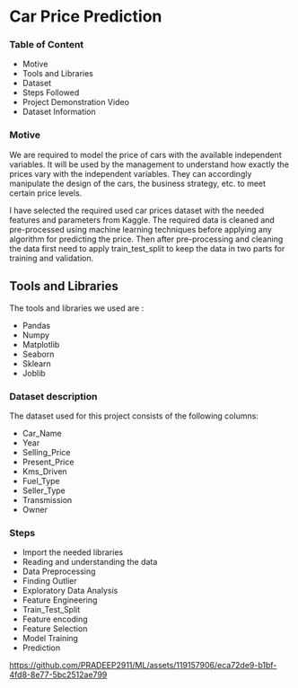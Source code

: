 # Car Price Prediction

### Table of Content
   - Motive
   - Tools and Libraries
   - Dataset
   - Steps Followed
   - Project Demonstration Video
   - Dataset Information

### Motive
   We are required to model the price of cars with the available independent variables. It will be used by the management to understand how exactly the prices vary with the independent variables. They can accordingly manipulate the design of the cars, the business strategy, etc. to meet certain price levels.
  
   I have selected the required used car prices dataset with the needed features and parameters from Kaggle. The required data is cleaned and pre-processed using machine learning techniques before applying any algorithm for predicting the price. Then after pre-processing and cleaning the data first need to apply train_test_split to keep the data in two parts for training and validation.


## Tools and Libraries
   The tools and libraries we used are :
   
   - Pandas
   - Numpy
   - Matplotlib
   - Seaborn
   - Sklearn
   - Joblib


### Dataset description
   The dataset used for this project consists of the following columns:
    
   - Car_Name
   - Year
   - Selling_Price
   - Present_Price
   - Kms_Driven
   - Fuel_Type
   - Seller_Type
   - Transmission
   - Owner

### Steps

   - Import the needed libraries
   - Reading and understanding the data
   - Data Preprocessing
   - Finding Outlier
   - Exploratory Data Analysis 
   - Feature Engineering
   - Train_Test_Split
   - Feature encoding
   - Feature Selection
   - Model Training
   - Prediction

     

https://github.com/PRADEEP2911/ML/assets/119157906/eca72de9-b1bf-4fd8-8e77-5bc2512ae799
